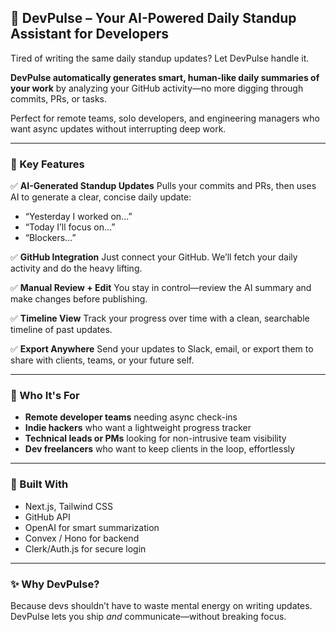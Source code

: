 ## 🧠 DevPulse – Your AI-Powered Daily Standup Assistant for Developers

Tired of writing the same daily standup updates? Let DevPulse handle it.

**DevPulse automatically generates smart, human-like daily summaries of your work** by analyzing your GitHub activity—no more digging through commits, PRs, or tasks.

Perfect for remote teams, solo developers, and engineering managers who want async updates without interrupting deep work.

---

### 🚀 Key Features

✅ **AI-Generated Standup Updates**
Pulls your commits and PRs, then uses AI to generate a clear, concise daily update:

- “Yesterday I worked on...”
- “Today I’ll focus on...”
- “Blockers...”

✅ **GitHub Integration**
Just connect your GitHub. We’ll fetch your daily activity and do the heavy lifting.

✅ **Manual Review + Edit**
You stay in control—review the AI summary and make changes before publishing.

✅ **Timeline View**
Track your progress over time with a clean, searchable timeline of past updates.

✅ **Export Anywhere**
Send your updates to Slack, email, or export them to share with clients, teams, or your future self.

---

### 👥 Who It's For

- **Remote developer teams** needing async check-ins
- **Indie hackers** who want a lightweight progress tracker
- **Technical leads or PMs** looking for non-intrusive team visibility
- **Dev freelancers** who want to keep clients in the loop, effortlessly

---

### 🧪 Built With

- Next.js, Tailwind CSS
- GitHub API
- OpenAI for smart summarization
- Convex / Hono for backend
- Clerk/Auth.js for secure login

---

### ✨ Why DevPulse?

Because devs shouldn’t have to waste mental energy on writing updates.
DevPulse lets you ship _and_ communicate—without breaking focus.
